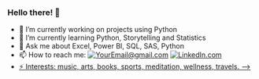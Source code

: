 ### Hello there! 👋

- 🔭 I’m currently working on projects using Python
- 🌱 I’m currently learning Python, Storytelling and Statistics 
- 💬 Ask me about Excel, Power BI, SQL, SAS, Python
- 📫 How to reach me: 
<a href="mailto:rockigo@gmail.com">![YourEmail@gmail.com](https://img.shields.io/badge/Gmail-D14836?style=for-the-badge&logo=gmail&logoColor=white)</a>
<a href="linkedin.com/in/rodrigohigashi">![LinkedIn.com](https://img.shields.io/badge/linkedin-%230077B5.svg?style=for-the-badge&logo=linkedin&logoColor=white)
- ⚡ Interests: music, arts, books, sports, meditation, wellness, travels.
-->
